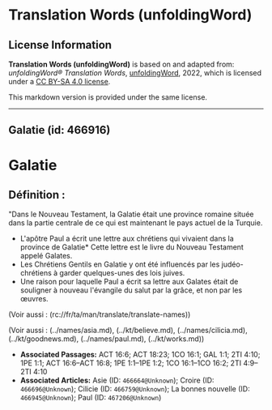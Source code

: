 # Translation Words (unfoldingWord)

## License Information

**Translation Words (unfoldingWord)** is based on and adapted from: _unfoldingWord® Translation Words_, [unfoldingWord](https://unfoldingword.org/utw), 2022, which is licensed under a [CC BY-SA 4.0 license](https://creativecommons.org/licenses/by-sa/4.0/legalcode.en).

This markdown version is provided under the same license.



--------------------------------

## Galatie (id: 466916)

Galatie
=======

Définition :
------------

"Dans le Nouveau Testament, la Galatie était une province romaine située dans la partie centrale de ce qui est maintenant le pays actuel de la Turquie.

* L'apôtre Paul a écrit une lettre aux chrétiens qui vivaient dans la province de Galatie\* Cette lettre est le livre du Nouveau Testament appelé Galates.
* Les Chrétiens Gentils en Galatie y ont été influencés par les judéo\-chrétiens à garder quelques\-unes des lois juives.
* Une raison pour laquelle Paul a écrit sa lettre aux Galates était de souligner à nouveau l'évangile du salut par la grâce, et non par les œuvres.

(Voir aussi : (rc://fr/ta/man/translate/translate\-names))

(Voir aussi : (../names/asia.md), (../kt/believe.md), (../names/cilicia.md), (../kt/goodnews.md), (../names/paul.md), (../kt/works.md))

* **Associated Passages:** ACT 16:6; ACT 18:23; 1CO 16:1; GAL 1:1; 2TI 4:10; 1PE 1:1; ACT 16:6–ACT 16:8; 1PE 1:1–1PE 1:2; 1CO 16:1–1CO 16:2; 2TI 4:9–2TI 4:10
* **Associated Articles:** Asie (ID: `466664@Unknown`); Croire (ID: `466696@Unknown`); Cilicie (ID: `466759@Unknown`); La bonnes nouvelle (ID: `466945@Unknown`); Paul (ID: `467206@Unknown`)

